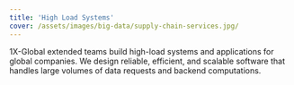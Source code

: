 ```yaml
---
title: 'High Load Systems'
cover: /assets/images/big-data/supply-chain-services.jpg/
---
```


1X-Global extended teams build high-load systems and applications for global companies. We design reliable, efficient, and scalable software that handles large volumes of data requests and backend computations.